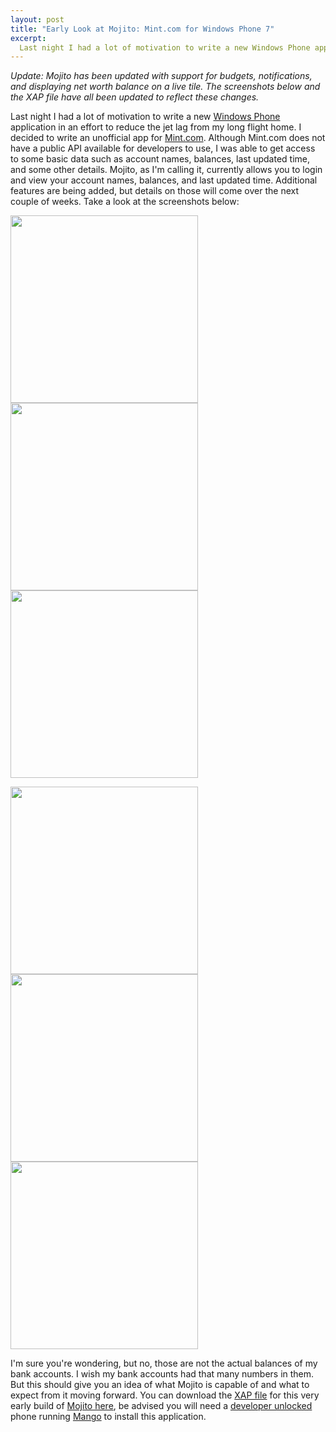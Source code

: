 ```yaml
--- 
layout: post
title: "Early Look at Mojito: Mint.com for Windows Phone 7"
excerpt:
  Last night I had a lot of motivation to write a new Windows Phone application in an effort to reduce the jet lag from my long flight home. I decided to write an unofficial app for Mint.com. Although Mint.com does not have a public API available for developers to use, I was able to get access to some basic data such as account names, balances, last updated time, and some other details.
---
```

<em>Update: Mojito has been updated with support for budgets, notifications, and displaying net worth balance on a live tile. The screenshots below and the XAP file have all been updated to reflect these changes.</em>

Last night I had a lot of motivation to write a new <a href="http://www.microsoft.com/windowsphone/en-us/default.aspx" target="_blank">Windows Phone</a> application in an effort to reduce the jet lag from my long flight home. I decided to write an unofficial app for <a href="https://www.mint.com/" target="_blank">Mint.com</a>. Although Mint.com does not have a public API available for developers to use, I was able to get access to some basic data such as account names, balances, last updated time, and some other details. Mojito, as I'm calling it, currently allows you to login and view your account names, balances, and last updated time. Additional features are being added, but details on those will come over the next couple of weeks. Take a look at the screenshots below:

<img class="alignnone size-full wp-image-146" title="0" src="http://mbmccormick.com/wp-content/uploads/2011/08/0.png" alt="" width="300" /> <img class="alignnone size-full wp-image-147" title="1" src="http://mbmccormick.com/wp-content/uploads/2011/08/11.png" alt="" width="300" /> <img class="alignnone size-full wp-image-148" title="2" src="http://mbmccormick.com/wp-content/uploads/2011/08/21.png" alt="" width="300" />

<img class="alignnone size-full wp-image-146" title="0" src="http://mbmccormick.com/wp-content/uploads/2011/08/3.png" alt="" width="300" /> <img class="alignnone size-full wp-image-147" title="1" src="http://mbmccormick.com/wp-content/uploads/2011/08/4.png" alt="" width="300" /> <img class="alignnone size-full wp-image-148" title="2" src="http://mbmccormick.com/wp-content/uploads/2011/08/6.png" alt="" width="300" />

I'm sure you're wondering, but no, those are not the actual balances of my bank accounts. I wish my bank accounts had that many numbers in them. But this should give you an idea of what Mojito is capable of and what to expect from it moving forward. You can download the <a href="http://forums.asp.net/t/1277554.aspx" target="_blank">XAP file</a> for this very early build of <a href="http://mbmccormick.com/files/Mojito.xap" target="_blank">Mojito here</a>, be advised you will need a <a href="http://cisforcoder.wordpress.com/2010/10/22/unlocking-your-wp7-device-for-app-development/" target="_blank">developer unlocked</a> phone running <a href="http://www.engadget.com/2011/06/27/windows-phone-7-5-mango-in-depth-preview-video/" target="_blank">Mango</a> to install this application.

